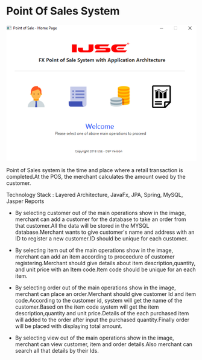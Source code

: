 # Point Of Sales System

![library system-home_page](/screenshot/home_page.png)

Point of Sales system is the time and place where a retail transaction is completed.At the POS, the merchant calculates the amount owed by the customer.

Technology Stack :  Layered Architecture, JavaFx, JPA, Spring, MySQL, Jasper Reports 

* By selecting customer out of the main operations show in the image, merchant can add a customer for the database to take an order from that customer.All the data will be stored in the MYSQL database.Merchant wants to give customer's name and address with an ID to register a new customer.ID should be unique for each customer.

* By selecting item out of the main operations show in the image, merchant can add an item according to proceedure of customer registering.Merchant should give details about item description,quantity, and unit price with an Item code.Item code should be unique for an each item.

* By selecting order out of the main operations show in the image, merchant can place an order.Merchant should give customer Id and item code.According to the customer id, system will get the name of the customer.Based on the item code system will get the item description,quantity and unit price.Details of the each purchased item will added to the order after input the purchased quantity.Finally order will be placed with displaying total amount.

* By selecting view out of the main operations show in the image, merchant can view customer, item and order details.Also merchant can search all that details by their Ids.
